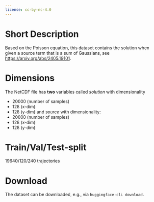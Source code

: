 ```yaml
---
license: cc-by-nc-4.0
---
```


# Short Description

Based on the Poisson equation, this dataset contains the solution when given a source term that is a sum of Gaussians, see https://arxiv.org/abs/2405.19101.

# Dimensions

The NetCDF file has **two** variables called *solution* with dimensionality
  - 20000 (number of samples)
  - 128 (x-dim)
  - 128 (y-dim)
and *source* with dimensionality:
  - 20000 (number of samples)
  - 128 (x-dim)
  - 128 (y-dim)

# Train/Val/Test-split

19640/120/240 trajectories

# Download

The dataset can be downloaded, e.g., via `huggingface-cli download`.